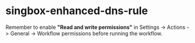# singbox-enhanced-dns-rule

Remember to enable **"Read and write permissions"** in Settings -> Actions -> General -> Workflow permissions before running the workflow.